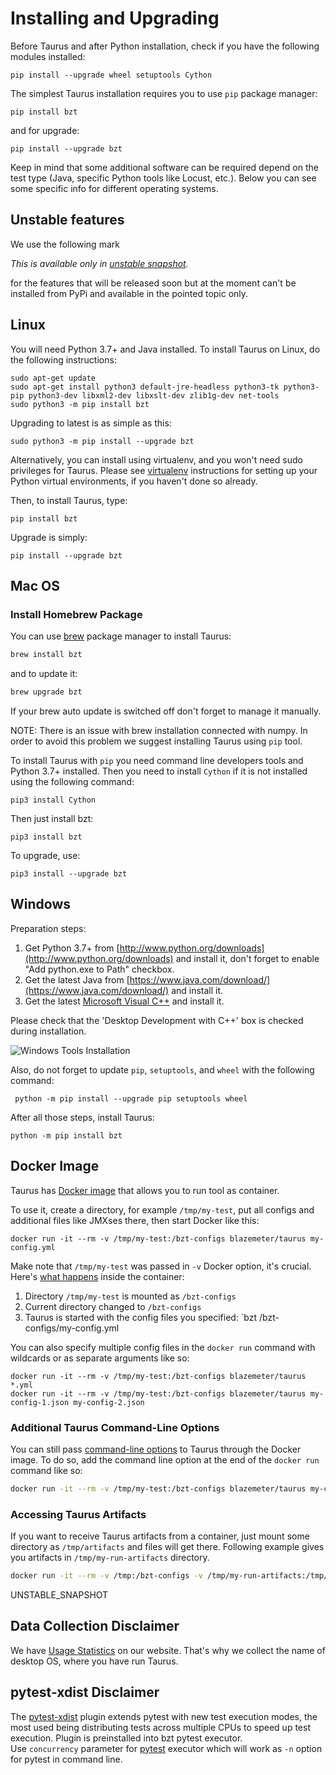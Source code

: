 # Installing and Upgrading

Before Taurus and after Python installation, check if you have the following modules installed:
```
pip install --upgrade wheel setuptools Cython
```

The simplest Taurus installation requires you to use `pip` package manager:

```
pip install bzt
```  

and for upgrade:

```
pip install --upgrade bzt
```

Keep in mind that some additional software can be required depend on the test type
(Java, specific Python tools like Locust, etc.).
Below you can see some specific info for different operating systems.

## Unstable features
We use the following mark

_This is available only in [unstable snapshot](https://gettaurus.org/install/Installation/#Latest-Unstable-Snapshot)._

for the features that will be released soon but at the moment
can't be installed from PyPi and available in the pointed topic only.

## Linux

You will need Python 3.7+ and Java installed. To install Taurus on Linux, do the following instructions:

```
sudo apt-get update
sudo apt-get install python3 default-jre-headless python3-tk python3-pip python3-dev libxml2-dev libxslt-dev zlib1g-dev net-tools
sudo python3 -m pip install bzt
```
Upgrading to latest is as simple as this:

```
sudo python3 -m pip install --upgrade bzt
```

Alternatively, you can install using virtualenv, and you won't need sudo privileges for Taurus. 
Please see [virtualenv](https://virtualenv.pypa.io/en/stable/installation/) instructions for setting up 
your Python virtual environments, if you haven't done so already.

Then, to install Taurus, type:

```
pip install bzt
```

Upgrade is simply:

```
pip install --upgrade bzt
```

## Mac OS
### Install Homebrew Package
You can use [brew](https://brew.sh/) package manager to install Taurus:
```bash
brew install bzt
```
and to update it:
```bash
brew upgrade bzt
```
If your brew auto update is switched off don't forget to manage it manually.

NOTE: There is an issue with brew installation connected with numpy. 
In order to avoid this problem we suggest installing Taurus using `pip` tool.

To install Taurus with `pip` you need command line developers tools and Python 3.7+ installed.
Then you need to install `Cython` if it is not installed using the following command:
```
pip3 install Cython
```

Then just install bzt:
```
pip3 install bzt
```

To upgrade, use:

```
pip3 install --upgrade bzt
```

## Windows

Preparation steps:

1. Get Python 3.7+ from [http://www.python.org/downloads](http://www.python.org/downloads) and install it, don't forget to enable "Add python.exe to Path" checkbox.
2. Get the latest Java from [https://www.java.com/download/](https://www.java.com/download/) and install it.
3. Get the latest [Microsoft Visual C++](https://visualstudio.microsoft.com/thank-you-downloading-visual-studio/?sku=Community&rel=16) and install it.

Please check that the 'Desktop Development with C++' box is checked during installation. 

![Windows Tools Installation](win-tools-install.png)

Also, do not forget to update `pip`, `setuptools`, and `wheel` with the following command:
```
 python -m pip install --upgrade pip setuptools wheel
```

After all those steps, install Taurus:
```
python -m pip install bzt
```

## Docker Image

Taurus has [Docker image](https://hub.docker.com/r/blazemeter/taurus/) that allows you to run tool as container.

To use it, create a directory, for example `/tmp/my-test`, put all configs and additional files like JMXses there, 
then start Docker like this:

```
docker run -it --rm -v /tmp/my-test:/bzt-configs blazemeter/taurus my-config.yml
```

Make note that `/tmp/my-test` was passed in `-v` Docker option, it's crucial. 
Here's [what happens](https://github.com/Blazemeter/taurus/blob/master/Dockerfile) inside the container:
 1. Directory `/tmp/my-test` is mounted as `/bzt-configs`
 1. Current directory changed to `/bzt-configs`
 1. Taurus is started with the config files you specified: `bzt /bzt-configs/my-config.yml

You can also specify multiple config files in the `docker run` command with wildcards or as 
separate arguments like so:

```
docker run -it --rm -v /tmp/my-test:/bzt-configs blazemeter/taurus *.yml
docker run -it --rm -v /tmp/my-test:/bzt-configs blazemeter/taurus my-config-1.json my-config-2.json
```

### Additional Taurus Command-Line Options

You can still pass [command-line options](https://github.com/Blazemeter/taurus/blob/master/site/dat/docs/CommandLine.md) 
to Taurus through the Docker image. To do so, add the command line option at the end of the `docker run` command like so:

```bash
docker run -it --rm -v /tmp/my-test:/bzt-configs blazemeter/taurus my-config-1.yml -o scenarios.sample.data-sources.0=data.csv
```


### Accessing Taurus Artifacts
If you want to receive Taurus artifacts from a container, just mount some directory as `/tmp/artifacts` and 
files will get there. Following example gives you artifacts in `/tmp/my-run-artifacts` directory.

```bash
docker run -it --rm -v /tmp:/bzt-configs -v /tmp/my-run-artifacts:/tmp/artifacts blazemeter/taurus
```

UNSTABLE_SNAPSHOT

## Data Collection Disclaimer

We have [Usage Statistics](/bzt-usage-stats) on our website. That's why we collect the name of desktop OS, 
where you have run Taurus.

## pytest-xdist Disclaimer

The [pytest-xdist](https://pypi.org/project/pytest-xdist/#parallelization) plugin extends pytest with new test execution
modes, the most used being distributing tests across multiple CPUs to speed up test execution. 
Plugin is preinstalled into bzt pytest executor.  
Use `concurrency` parameter for [pytest](https://gettaurus.org/docs/PyTest/#Pytest-Executor) executor which will work 
as `-n` option for pytest in command line.
 